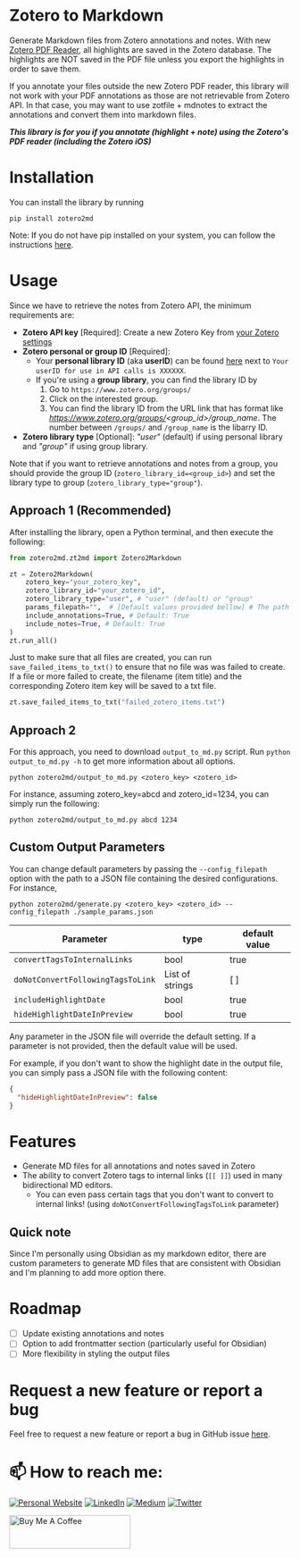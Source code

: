 # Zotero to Markdown

Generate Markdown files from Zotero annotations and notes. 
With new [Zotero PDF Reader](https://www.zotero.org/support/pdf_reader_preview), all highlights are saved in the Zotero database.
The highlights are NOT saved in the PDF file unless you export the highlights in order to save them.

If you annotate your files outside the new Zotero PDF reader, this library will not work with your PDF annotations as those are not retrievable from Zotero API.
In that case, you may want to use zotfile + mdnotes to extract the annotations and convert them into markdown files.

**_This library is for you if you annotate (highlight + note) using the Zotero's PDF reader (including the Zotero iOS)_**

# Installation 
You can install the library by running 
```shell
pip install zotero2md
```

Note: If you do not have pip installed on your system, you can follow the instructions [here](https://pip.pypa.io/en/stable/installation/).

# Usage
Since we have to retrieve the notes from Zotero API, the minimum requirements are:
* **Zotero API key** [Required]: Create a new Zotero Key from [your Zotero settings](https://www.zotero.org/settings/key)
* **Zotero personal or group ID** [Required]: 
    * Your **personal library ID** (aka **userID**) can be found [here](https://www.zotero.org/settings/key) next to `Your userID for use in API calls is XXXXXX`.
    * If you're using a **group library**, you can find the library ID by 
        1. Go to `https://www.zotero.org/groups/`
        2. Click on the interested group.
        3. You can find the library ID from the URL link that has format like *https://www.zotero.org/groups/<group_id>/group_name*. The number between `/groups/` and `/group_name` is the libarry ID. 
* **Zotero library type** [Optional]: *"user"* (default) if using personal library and *"group"* if using group library.

Note that if you want to retrieve annotations and notes from a group, you should provide the group ID (`zotero_library_id=<group_id>`) and set the library type to group (`zotero_library_type="group"`).

## Approach 1 (Recommended)
After installing the library, open a Python terminal, and then execute the following:
```python 
from zotero2md.zt2md import Zotero2Markdown

zt = Zotero2Markdown(
    zotero_key="your_zotero_key",  
    zotero_library_id="your_zotero_id", 
    zotero_library_type="user", # "user" (default) or "group"
    params_filepath="",  # [Default values provided bellow] # The path to JSON file containing the custom parameters (See Section Custom Output Parameters).
    include_annotations=True, # Default: True
    include_notes=True, # Default: True
)
zt.run_all()
```
Just to make sure that all files are created, you can run `save_failed_items_to_txt()` to ensure that no file was 
was failed to create. If a file or more failed to create, the filename (item title) and the corresponding Zotero 
item key will be saved to a txt file. 
```python
zt.save_failed_items_to_txt("failed_zotero_items.txt")
```

## Approach 2
For this approach, you need to download `output_to_md.py` script. 
Run `python output_to_md.py -h` to get more information about all options. 
```shell
python zotero2md/output_to_md.py <zotero_key> <zotero_id>
```

For instance, assuming zotero_key=abcd and zotero_id=1234, you can simply run the following:
```shell
python zotero2md/output_to_md.py abcd 1234
```


## Custom Output Parameters
You can change default parameters by passing the `--config_filepath` option with the path to a
JSON file containing the desired configurations. For instance,

```shell
python zotero2md/generate.py <zotero_key> <zotero_id> --config_filepath ./sample_params.json
```

| Parameter                         | type            | default value |
|-----------------------------------|-----------------|---------------|
| `convertTagsToInternalLinks`      | bool            | true          |
| `doNotConvertFollowingTagsToLink` | List of strings | \[ \]         |
| `includeHighlightDate`            | bool            | true          |
| `hideHighlightDateInPreview`      | bool            | true          |


Any parameter in the JSON file will override the default setting. 
If a parameter is not provided, then the default value will be used. 

For example, if you don't want to show the highlight date in the output file, you can simply pass
a JSON file with the following content:
```json
{
  "hideHighlightDateInPreview": false
}
```

# Features
- Generate MD files for all annotations and notes saved in Zotero
- The ability to convert Zotero tags to internal links (`[[ ]]`) used in many bidirectional MD editors.
  - You can even pass certain tags that you don't want to convert to internal links! (using `doNotConvertFollowingTagsToLink` parameter)

## Quick note
Since I'm personally using Obsidian as my markdown editor, there are custom parameters to generate MD files that are consistent with Obsidian and I'm planning to add more option there. 


# Roadmap
- [ ] Update existing annotations and notes
- [ ] Option to add frontmatter section (particularly useful for Obsidian)
- [ ] More flexibility in styling the output files 

# Request a new feature or report a bug
Feel free to request a new feature or report a bug in GitHub issue [here](https://github.com/e-alizadeh/Zotero2MD/issues).

# 📫 How to reach me:
<a href="https://ealizadeh.com" target="_blank"><img alt="Personal Website" src="https://img.shields.io/badge/Personal%20Website-%2312100E.svg?&style=for-the-badge&logoColor=white" /></a>
<a href="https://www.linkedin.com/in/alizadehesmaeil/" target="_blank"><img alt="LinkedIn" src="https://img.shields.io/badge/linkedin-%230077B5.svg?&style=for-the-badge&logo=linkedin&logoColor=white" /></a>
<a href="https://medium.com/@ealizadeh" target="_blank"><img alt="Medium" src="https://img.shields.io/badge/medium-%2312100E.svg?&style=for-the-badge&logo=medium&logoColor=white" /></a>
<a href="https://twitter.com/intent/follow?screen_name=es_alizadeh&tw_p=followbutton" target="_blank"><img alt="Twitter" src="https://img.shields.io/badge/twitter-%231DA1F2.svg?&style=for-the-badge&logo=twitter&logoColor=white" /></a>

<a href="https://www.buymeacoffee.com/ealizadeh" target="_blank"><img src="https://cdn.buymeacoffee.com/buttons/v2/default-blue.png" alt="Buy Me A Coffee" style="height: 60px !important;width: 217px !important;" ></a>